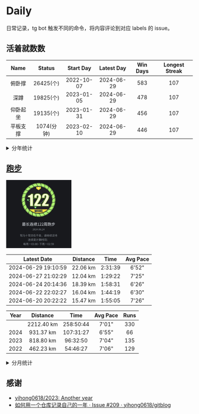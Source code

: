 # Daily

日常记录，tg bot 触发不同的命令，将内容评论到对应 labels 的 issue。

## 活着就数数

<!--START_SECTION:my_number-->
| Name | Status | Start Day | Latest Day | Win Days | Longest Streak |
| :---: | :---: | :---: | :---: | :---: | :---: |
| 俯卧撑 | 26425(个) | 2022-10-07 | 2024-06-29 | 583 | 107 | <!-- 2023-10-01 to 2024-01-15 --> 
| 深蹲 | 19825(个) | 2023-01-05 | 2024-06-29 | 478 | 107 | <!-- 2023-10-01 to 2024-01-15 --> 
| 仰卧起坐 | 19135(个) | 2023-01-31 | 2024-06-29 | 456 | 107 | <!-- 2023-10-01 to 2024-01-15 --> 
| 平板支撑 | 1074(分钟) | 2023-02-10 | 2024-06-29 | 446 | 107 | <!-- 2023-10-01 to 2024-01-15 --> 

<!--END_SECTION:my_number-->

<details>
  <summary>分年统计</summary>
<!--START_SECTION:my_number_year-->

### 2024
| Name | Status | Start Day | Latest Day | Win Days | Longest Streak |
| :---: | :---: | :---: | :---: | :---: | :---: |
| 俯卧撑 | 9435(个) | 2024-01-01 | 2024-06-29 | 140 | 26 | <!-- 2024-03-23 to 2024-04-17 --> 
| 平板支撑 | 402(分钟) | 2024-01-01 | 2024-06-29 | 134 | 26 | <!-- 2024-03-23 to 2024-04-17 --> 
| 深蹲 | 8155(个) | 2024-01-01 | 2024-06-29 | 134 | 26 | <!-- 2024-03-23 to 2024-04-17 --> 
| 仰卧起坐 | 8145(个) | 2024-01-01 | 2024-06-29 | 134 | 26 | <!-- 2024-03-23 to 2024-04-17 --> 

### 2023
| Name | Status | Start Day | Latest Day | Win Days | Longest Streak |
| :---: | :---: | :---: | :---: | :---: | :---: |
| 俯卧撑 | 13980(个) | 2023-01-01 | 2023-12-31 | 357 | 96 | <!-- 2023-01-21 to 2023-04-26 --> 
| 深蹲 | 11670(个) | 2023-01-05 | 2023-12-31 | 344 | 92 | <!-- 2023-10-01 to 2023-12-31 --> 
| 仰卧起坐 | 10990(个) | 2023-01-31 | 2023-12-31 | 322 | 92 | <!-- 2023-10-01 to 2023-12-31 --> 
| 平板支撑 | 672(分钟) | 2023-02-10 | 2023-12-31 | 312 | 92 | <!-- 2023-10-01 to 2023-12-31 --> 

### 2022
| Name | Status | Start Day | Latest Day | Win Days | Longest Streak |
| :---: | :---: | :---: | :---: | :---: | :---: |
| 俯卧撑 | 3010(个) | 2022-10-07 | 2022-12-31 | 86 | 86 | <!-- 2022-10-07 to 2022-12-31 --> 


<!--END_SECTION:my_number_year-->
</details>

## [跑步](https://running-f4ria.vercel.app/)

<!--START_SECTION:running_img-->
<img src="https://github.com/F4ria/Daily/blob/master/data/images/running/20240624-221936-122_weeks.jpg" width="35%">
<!--END_SECTION:running_img-->

<!--START_SECTION:running_latest-->
| Latest Date | Distance | Time | Avg Pace |
| :---: | :---: | :---: | :---: |
| 2024-06-29 19:10:59 | 22.06 km | 2:31:39 | 6'52" |
| 2024-06-27 21:02:29 | 12.04 km | 1:29:22 | 7'25" |
| 2024-06-24 20:14:36 | 18.39 km | 1:58:31 | 6'26" |
| 2024-06-22 22:02:27 | 16.04 km | 1:44:19 | 6'30" |
| 2024-06-20 20:22:22 | 15.47 km | 1:55:05 | 7'26" |

<!--END_SECTION:running_latest-->

<!--START_SECTION:running_year-->
| Year | Distance | Time | Avg Pace | Runs |
| :---: | :---: | :---: | :---: | :---: |
|   | 2212.40 km | 258:50:44 | 7'01" | 330 |
| 2024 | 931.37 km | 107:31:27 | 6'55" | 66 |
| 2023 | 818.80 km | 96:32:50 | 7'04" | 135 |
| 2022 | 462.23 km | 54:46:27 | 7'06" | 129 |

<!--END_SECTION:running_year-->

<details>
  <summary>分月统计</summary>

<!--START_SECTION:running_month-->
### 2024
| Month | Distance | Time | Avg Pace | Runs |
| :---: | :---: | :---: | :---: | :---: |
| 06 | 201.22 km | 22:48:06 | 6'47" | 12 |
| 05 | 221.55 km | 26:01:42 | 7'02" | 13 |
| 04 | 207.17 km | 22:56:03 | 6'38" | 13 |
| 03 | 118.91 km | 13:38:25 | 6'52" | 10 |
| 02 | 61.10 km | 7:28:53 | 7'20" | 6 |
| 01 | 121.42 km | 14:38:18 | 7'13" | 12 |
### 2023
| Month | Distance | Time | Avg Pace | Runs |
| :---: | :---: | :---: | :---: | :---: |
| 12 | 124.46 km | 14:33:40 | 7'01" | 14 |
| 11 | 80.72 km | 9:13:38 | 6'51" | 12 |
| 10 | 72.94 km | 7:56:06 | 6'31" | 13 |
| 09 | 62.24 km | 7:00:58 | 6'45" | 11 |
| 08 | 59.45 km | 7:03:58 | 7'07" | 12 |
| 07 | 49.76 km | 6:09:54 | 7'25" | 10 |
| 06 | 49.42 km | 6:02:15 | 7'19" | 10 |
| 05 | 66.12 km | 8:44:43 | 7'56" | 11 |
| 04 | 85.57 km | 9:52:47 | 6'55" | 10 |
| 03 | 90.04 km | 10:23:07 | 6'55" | 12 |
| 02 | 47.07 km | 5:46:08 | 7'21" | 12 |
| 01 | 31.01 km | 3:45:36 | 7'16" | 8 |
### 2022
| Month | Distance | Time | Avg Pace | Runs |
| :---: | :---: | :---: | :---: | :---: |
| 12 | 31.17 km | 3:46:57 | 7'16" | 7 |
| 11 | 59.08 km | 6:49:08 | 6'55" | 13 |
| 10 | 51.54 km | 5:55:37 | 6'53" | 10 |
| 09 | 32.31 km | 3:37:02 | 6'43" | 9 |
| 08 | 30.71 km | 3:41:44 | 7'13" | 10 |
| 07 | 37.35 km | 4:19:48 | 6'57" | 12 |
| 06 | 42.73 km | 5:28:10 | 7'40" | 14 |
| 05 | 55.32 km | 6:40:12 | 7'14" | 17 |
| 04 | 68.98 km | 8:19:48 | 7'14" | 20 |
| 03 | 50.57 km | 5:48:11 | 6'53" | 16 |
| 02 | 2.47 km | 0:19:50 | 8'01" | 1 |

<!--END_SECTION:running_month-->
</details>

## 感谢

* [yihong0618/2023: Another year](https://github.com/yihong0618/2023)
* [如何用一个仓库记录自己的一年 · Issue #209 · yihong0618/gitblog](https://github.com/yihong0618/gitblog/issues/209)
